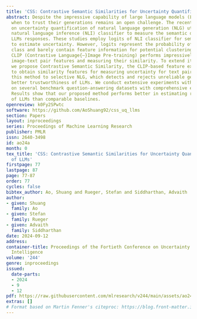 ```yaml
---
title: 'CSS: Contrastive Semantic Similarities for Uncertainty Quantification of LLMs'
abstract: Despite the impressive capability of large language models (LLMs), knowing
  when to trust their generations remains an open challenge. The recent literature
  on uncertainty quantification of natural language generation (NLG) utilizes a conventional
  natural language inference (NLI) classifier to measure the semantic dispersion of
  LLMs responses. These studies employ logits of NLI classifier for semantic clustering
  to estimate uncertainty. However, logits represent the probability of the predicted
  class and barely contain feature information for potential clustering. Alternatively,
  CLIP (Contrastive Language{–}Image Pre-training) performs impressively in extracting
  image-text pair features and measuring their similarity. To extend its usability,
  we propose Contrastive Semantic Similarity, the CLIP-based feature extraction module
  to obtain similarity features for measuring uncertainty for text pairs. We apply
  this method to selective NLG, which detects and rejects unreliable generations for
  better trustworthiness of LLMs. We conduct extensive experiments with three LLMs
  on several benchmark question-answering datasets with comprehensive evaluation metrics.
  Results show that our proposed method performs better in estimating reliable responses
  of LLMs than comparable baselines.
openreview: k0Fy2SPwtc
software: https://github.com/AoShuang92/css_uq_llms
section: Papers
layout: inproceedings
series: Proceedings of Machine Learning Research
publisher: PMLR
issn: 2640-3498
id: ao24a
month: 0
tex_title: 'CSS: Contrastive Semantic Similarities for Uncertainty Quantification
  of LLMs'
firstpage: 77
lastpage: 87
page: 77-87
order: 77
cycles: false
bibtex_author: Ao, Shuang and Rueger, Stefan and Siddharthan, Advaith
author:
- given: Shuang
  family: Ao
- given: Stefan
  family: Rueger
- given: Advaith
  family: Siddharthan
date: 2024-09-12
address:
container-title: Proceedings of the Fortieth Conference on Uncertainty in Artificial
  Intelligence
volume: '244'
genre: inproceedings
issued:
  date-parts:
  - 2024
  - 9
  - 12
pdf: https://raw.githubusercontent.com/mlresearch/v244/main/assets/ao24a/ao24a.pdf
extras: []
# Format based on Martin Fenner's citeproc: https://blog.front-matter.io/posts/citeproc-yaml-for-bibliographies/
---
```

